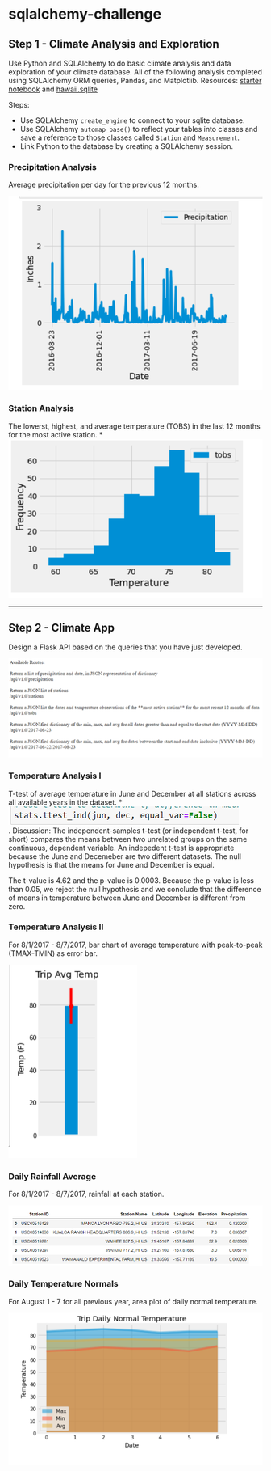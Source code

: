# sqlalchemy-challenge
## Step 1 - Climate Analysis and Exploration
Use Python and SQLAlchemy to do basic climate analysis and data exploration of your climate database. All of the following analysis completed using SQLAlchemy ORM queries, Pandas, and Matplotlib.
Resources:  [starter notebook](climate_starter.ipynb) and [hawaii.sqlite](Resources/hawaii.sqlite) 

Steps:
* Use SQLAlchemy `create_engine` to connect to your sqlite database.
* Use SQLAlchemy `automap_base()` to reflect your tables into classes and save a reference to those classes called `Station` and `Measurement`.
* Link Python to the database by creating a SQLAlchemy session.

### Precipitation Analysis
Average precipitation per day for the previous 12 months. 

![](https://github.com/adriana-icasiano/sqlalchemy-challenge/blob/31d54e1f35c016526c9c8dc38454eced112b6eb7/Images/precipitation_analysis_AI.PNG)


### Station Analysis
The lowerst, highest, and average temperature (TOBS) in the last 12 months for the most active station.
* 
![](https://github.com/adriana-icasiano/sqlalchemy-challenge/blob/31d54e1f35c016526c9c8dc38454eced112b6eb7/Images/station_histogram_AI.PNG)

- - -

## Step 2 - Climate App
Design a Flask API based on the queries that you have just developed.

![](https://github.com/adriana-icasiano/sqlalchemy-challenge/blob/24567c3ece4e710d977ad69ca2785905a26a6308/Images/home_route_AI.PNG)

### Temperature Analysis I
T-test of average temperature in June and December at all stations across all available years in the dataset. 
* 
![](https://github.com/adriana-icasiano/sqlalchemy-challenge/blob/2e587c12365da07f1e2d5b91b294e1ca819f17d3/Images/t_test.PNG)<br>
.
Discussion: The independent-samples t-test (or independent t-test, for short) compares the means between two unrelated groups on the same continuous, dependent variable. An indepedent t-test is appropriate because the June and Decemeber are two different datasets. The null hypothesis is that the means for June and December is equal. 

The t-value is 4.62 and the p-value is 0.0003. Because the p-value is less than 0.05, we reject the null hypothesis and we conclude that the difference of means in temperature between June and December is different from zero. 

### Temperature Analysis II
For 8/1/2017 - 8/7/2017, bar chart of average temperature with peak-to-peak (TMAX-TMIN)  as error bar. 

![](https://github.com/adriana-icasiano/sqlalchemy-challenge/blob/31d54e1f35c016526c9c8dc38454eced112b6eb7/Images/trip_temp.PNG)
  

### Daily Rainfall Average
For 8/1/2017 - 8/7/2017, rainfall at each station. 

![](https://github.com/adriana-icasiano/sqlalchemy-challenge/blob/31d54e1f35c016526c9c8dc38454eced112b6eb7/Images/station_precip.PNG)

### Daily Temperature Normals

For August 1 - 7 for all previous year, area plot of daily normal temperature. 

![](https://github.com/adriana-icasiano/sqlalchemy-challenge/blob/31d54e1f35c016526c9c8dc38454eced112b6eb7/Images/trip_normal_temp.PNG)

